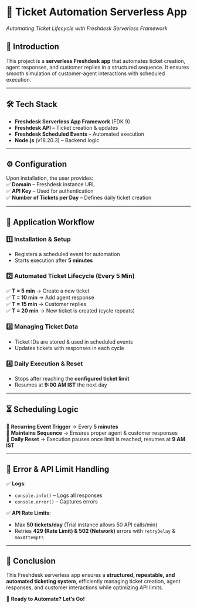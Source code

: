 # 🚀 Ticket Automation Serverless App  
_Automating Ticket Lifecycle with Freshdesk Serverless Framework_  

## 📌 Introduction  
This project is a **serverless Freshdesk app** that automates ticket creation, agent responses, and customer replies in a structured sequence. It ensures smooth simulation of customer-agent interactions with scheduled execution.  

---

## 🛠️ Tech Stack  
- **Freshdesk Serverless App Framework** (FDK 9)  
- **Freshdesk API** – Ticket creation & updates  
- **Freshdesk Scheduled Events** – Automated execution  
- **Node.js** (v18.20.3) – Backend logic  

---

## ⚙️ Configuration  
Upon installation, the user provides:  
✅ **Domain** – Freshdesk instance URL  
✅ **API Key** – Used for authentication  
✅ **Number of Tickets per Day** – Defines daily ticket creation  

---

## 🔄 Application Workflow  

### **1️⃣ Installation & Setup**  
- Registers a scheduled event for automation  
- Starts execution after **5 minutes**  

### **2️⃣ Automated Ticket Lifecycle (Every 5 Min)**  
✅ **T = 5 min** → Create a new ticket  
✅ **T = 10 min** → Add agent response  
✅ **T = 15 min** → Customer replies  
✅ **T = 20 min** → New ticket is created (cycle repeats)  

### **3️⃣ Managing Ticket Data**  
- Ticket IDs are stored & used in scheduled events  
- Updates tickets with responses in each cycle  

### **4️⃣ Daily Execution & Reset**  
- Stops after reaching the **configured ticket limit**  
- Resumes at **9:00 AM IST** the next day  

---

## ⏳ Scheduling Logic  
📌 **Recurring Event Trigger** → Every **5 minutes**  
📌 **Maintains Sequence** → Ensures proper agent & customer responses  
📌 **Daily Reset** → Execution pauses once limit is reached, resumes at **9 AM IST**  

---

## 🚨 Error & API Limit Handling  
✅ **Logs**:  
- `console.info()` – Logs all responses  
- `console.error()` – Captures errors  

✅ **API Rate Limits**:  
- Max **50 tickets/day** (Trial instance allows 50 API calls/min)  
- Retries **429 (Rate Limit) & 502 (Network)** errors with `retryDelay` & `maxAttempts`  

---

## 🎯 Conclusion  
This Freshdesk serverless app ensures a **structured, repeatable, and automated ticketing system**, efficiently managing ticket creation, agent responses, and customer interactions while optimizing API limits.  

🚀 **Ready to Automate? Let’s Go!**  
